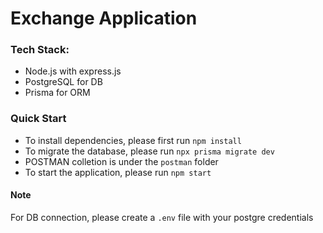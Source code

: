 # Exchange Application

### Tech Stack:
- Node.js with express.js
- PostgreSQL for DB
- Prisma for ORM

### Quick Start
- To install dependencies, please first run `npm install`
- To migrate the database, please run `npx prisma migrate dev`
- POSTMAN colletion is under the `postman` folder
- To start the application, please run `npm start`

#### Note
For DB connection, please create a `.env` file with your postgre credentials
